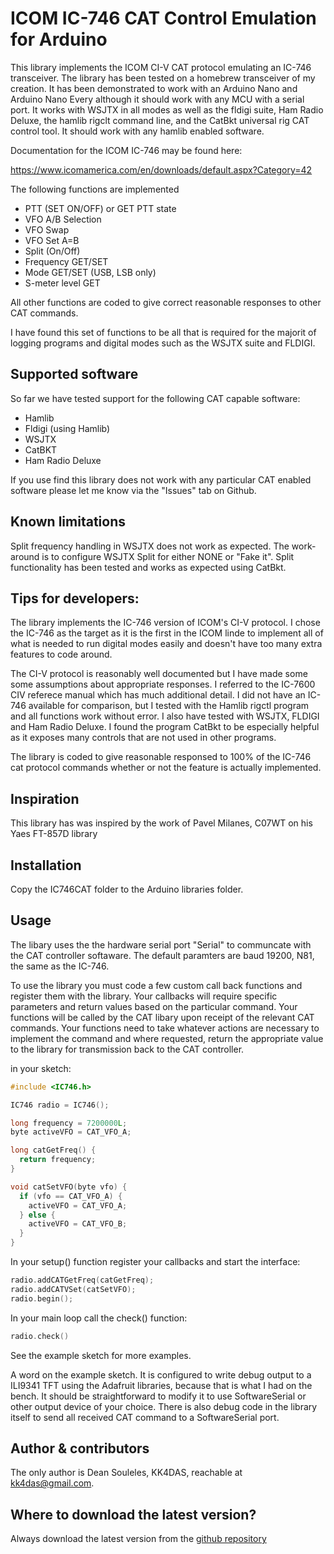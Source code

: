 # ICOM IC-746 CAT Control Emulation for Arduino #

This library implements the ICOM CI-V CAT protocol emulating an IC-746 transceiver.  The library has been tested on a homebrew transceiver of my creation.  It has been demonstrated to work with an Arduino Nano and Arduino Nano Every although it should work with any MCU with a serial port.  It works with WSJTX in all modes as well as the fldigi suite, Ham Radio Deluxe, the hamlib rigclt command line, and the CatBkt universal rig CAT control tool.  It should work with any hamlib enabled software.

Documentation for the ICOM IC-746 may be found here:

https://www.icomamerica.com/en/downloads/default.aspx?Category=42 

The following functions are implemented
* PTT (SET ON/OFF) or GET PTT state
* VFO A/B Selection
* VFO Swap
* VFO Set A=B
* Split (On/Off)
* Frequency GET/SET
* Mode GET/SET (USB, LSB only)
* S-meter level GET

All other functions are coded to give correct reasonable responses to other CAT commands.

I have found this set of functions to be all that is required for the majorit of logging programs and digital modes such as the WSJTX suite and FLDIGI.


## Supported software ##

So far we have tested support for the following CAT capable software:

* Hamlib
* Fldigi (using Hamlib)
* WSJTX
* CatBKT
* Ham Radio Deluxe

If you use find this library does not work with any particular CAT enabled software please let me know via the "Issues" tab on Github.

## Known limitations ##

Split frequency handling in WSJTX does not work as expected.  The work-around is to configure WSJTX Split for either NONE or "Fake it".  Split functionality has been tested and works as expected using CatBkt.  

## Tips for developers: ##

The library implements the IC-746 version of ICOM's CI-V protocol.  I chose the IC-746 as the target as it is the first in the ICOM linde to implement all of what is needed to run digital modes easily and doesn't have too many extra features to code around.

The CI-V protocol is reasonably well documented but I have made some  some assumptions about appropriate responses. I referred to the IC-7600 CIV referece manual which has much additional detail. I did not have an IC-746 available for comparison, but I tested with the Hamlib rigctl program and all functions work without error.  I also have tested with WSJTX, FLDIGI and Ham Radio Deluxe. I found the program CatBkt to be especially helpful as it exposes many controls that are not used in other programs.  

The library is coded to give reasonable responsed to 100% of the IC-746 cat protocol commands whether or not the feature is actually implemented.

## Inspiration ##

This library has was inspired by the work of Pavel Milanes, C07WT on his Yaes FT-857D library

## Installation ##

Copy the IC746CAT folder to the Arduino libraries folder.

## Usage ##

The libary uses the the hardware serial port "Serial" to communcate with the CAT controller softaware.  The default paramters are baud 19200, N81, the same as the IC-746.

To use the library you must code a few custom call back functions and register them with the library.  Your callbacks will require specific parameters and return values based on the particular command.  Your functions will be called by the CAT libary upon receipt of the relevant CAT commands.  Your functions need to take whatever actions are necessary to implement the command and where requested, return the appropriate value to the library for transmission back to the CAT controller.

in your sketch:
```C++
#include <IC746.h>

IC746 radio = IC746();

long frequency = 7200000L;
byte activeVFO = CAT_VFO_A; 

long catGetFreq() {
  return frequency;
}

void catSetVFO(byte vfo) {
  if (vfo == CAT_VFO_A) {
    activeVFO = CAT_VFO_A;
  } else {
    activeVFO = CAT_VFO_B;
  }
}
```

In your setup() function register your callbacks and start the interface:
```C++
radio.addCATGetFreq(catGetFreq);
radio.addCATVSet(catSetVFO);
radio.begin();
```
In your main loop call the check() function:
```C++
radio.check()
```
See the example sketch for more examples.

A word on the example sketch.  It is configured to write debug output to a ILI9341 TFT using the Adafruit libraries, because that is what I had on the bench. It should be straightforward to modify it to use SoftwareSerial or other output device of your choice.  There is also debug code in the library itself to send all received CAT command to a SoftwareSerial port.

## Author & contributors ##

The only author is Dean Souleles, KK4DAS, reachable at kk4das@gmail.com.

## Where to download the latest version? ##

Always download the latest version from the [github repository](https://github.com/KK4DAS/IC746CAT/)


